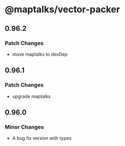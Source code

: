 # @maptalks/vector-packer

## 0.96.2

### Patch Changes

- move maptalks to devDep

## 0.96.1

### Patch Changes

- upgrade maptalks

## 0.96.0

### Minor Changes

- A bug fix version with types
